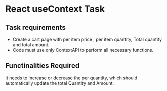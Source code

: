 # React useContext Task

## Task requirements
- Create a cart page with per item price , per item quantity, Total quantity and total amount.
- Code must use only ContextAPI to perform all necessary functions.

## Functinalities Required 
It needs to increase or decrease the per quantity, which should automatically update the total Quantity and Amount.


